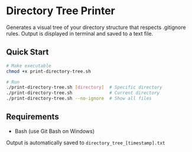 # Directory Tree Printer

Generates a visual tree of your directory structure that respects .gitignore rules. Output is displayed in terminal and saved to a text file.

## Quick Start

```bash
# Make executable
chmod +x print-directory-tree.sh

# Run
./print-directory-tree.sh [directory]  # Specific directory
./print-directory-tree.sh              # Current directory
./print-directory-tree.sh --no-ignore  # Show all files
```

## Requirements
- Bash (use Git Bash on Windows)

Output is automatically saved to `directory_tree_[timestamp].txt`